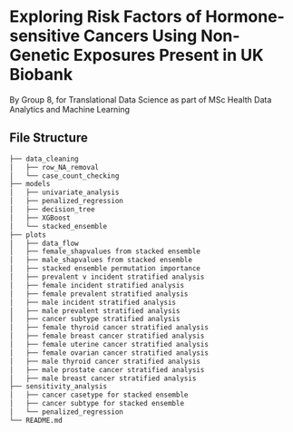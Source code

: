 # Exploring Risk Factors of Hormone-sensitive Cancers Using Non-Genetic Exposures Present in UK Biobank
By Group 8, for Translational Data Science as part of MSc Health Data Analytics and Machine Learning

## File Structure

```bash
├── data_cleaning
│   ├── row_NA_removal
│   └── case_count_checking
├── models
│   ├── univariate_analysis
│   ├── penalized_regression
│   ├── decision_tree
│   ├── XGBoost
│   └── stacked_ensemble
├── plots
│   ├── data_flow
│   ├── female_shapvalues from stacked ensemble
│   ├── male_shapvalues from stacked ensemble
│   ├── stacked ensemble permutation importance
│   ├── prevalent v incident stratified analysis
│   ├── female incident stratified analysis
│   ├── female prevalent stratified analysis
│   ├── male incident stratified analysis
│   ├── male prevalent stratified analysis
│   ├── cancer subtype stratified analysis
│   ├── female thyroid cancer stratified analysis
│   ├── female breast cancer stratified analysis
│   ├── female uterine cancer stratified analysis
│   ├── female ovarian cancer stratified analysis
│   ├── male thyroid cancer stratified analysis
│   ├── male prostate cancer stratified analysis
│   ├── male breast cancer stratified analysis
├── sensitivity_analysis
│   ├── cancer casetype for stacked ensemble
│   ├── cancer subtype for stacked ensemble
│   └── penalized_regression
└── README.md
```

